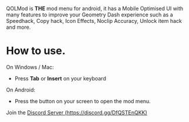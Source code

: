 QOLMod is **THE** mod menu for android, it has a Mobile Optimised <cl>UI</c> with many features to improve your <cg>Geometry Dash</c> experience such as a Speedhack, Copy hack, Icon Effects, Noclip Accuracy, Unlock item hack and more.

# How to use.
On Windows / Mac:
- Press **Tab** or **Insert** on your keyboard

On Android:
- Press the button on your screen to open the mod menu.

Join the [Discord Server (https://discord.gg/DfQSTEnQKK)](https://discord.gg/DfQSTEnQKK)